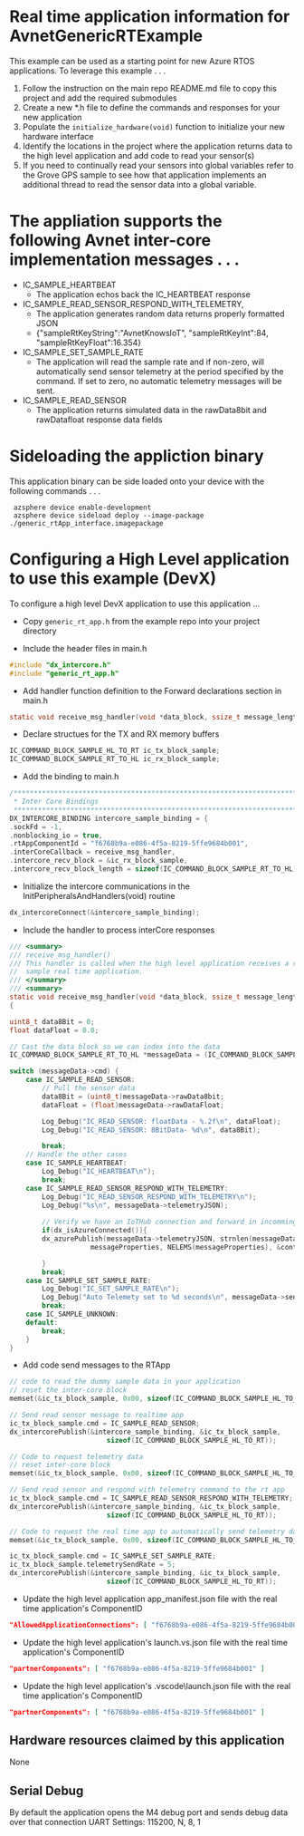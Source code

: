 # Real time application information for AvnetGenericRTExample

This example can be used as a starting point for new Azure RTOS applications.  To leverage this example . . . 

1.  Follow the instruction on the main repo README.md file to copy this project and add the required submodules
2.  Create a new *.h file to define the commands and responses for your new application
3.  Populate the ```initialize_hardware(void)``` function to initialize your new hardware interface
3.  Identify the locations in the project where the application returns data to the high level application and add code to read your sensor(s)
4.  If you need to continually read your sensors into global variables refer to the Grove GPS sample to see how that application implements an additional thread to read the sensor data into a global variable.
# The appliation supports the following Avnet inter-core implementation messages . . .

* IC_SAMPLE_HEARTBEAT 
  * The application echos back the IC_HEARTBEAT response
* IC_SAMPLE_READ_SENSOR_RESPOND_WITH_TELEMETRY, 
  * The application generates random data returns properly formatted JSON
  * {"sampleRtKeyString":"AvnetKnowsIoT", "sampleRtKeyInt":84, "sampleRtKeyFloat":16.354}
* IC_SAMPLE_SET_SAMPLE_RATE
  * The application will read the sample rate and if non-zero, will automatically send sensor telemetry at the period specified by the command.  If set to zero, no automatic telemetry messages will be sent. 
* IC_SAMPLE_READ_SENSOR
  * The application returns simulated data in the  rawData8bit and rawDatafloat response data fields

# Sideloading the appliction binary

This application binary can be side loaded onto your device with the following commands . . .

     azsphere device enable-development
     azsphere device sideload deploy --image-package ./generic_rtApp_interface.imagepackage

# Configuring a High Level application to use this example (DevX)
To configure a high level DevX application to use this application ...

* Copy ```generic_rt_app.h``` from the example repo into your project directory

* Include the header files in main.h

```c
#include "dx_intercore.h"
#include "generic_rt_app.h"
```

* Add handler function definition to the Forward declarations section in main.h
```c
static void receive_msg_handler(void *data_block, ssize_t message_length);
```

* Declare structues for the TX and RX memory buffers
```c
IC_COMMAND_BLOCK_SAMPLE_HL_TO_RT ic_tx_block_sample;
IC_COMMAND_BLOCK_SAMPLE_RT_TO_HL ic_rx_block_sample;
```

* Add the binding to main.h
```c
/****************************************************************************************
 * Inter Core Bindings
 *****************************************************************************************/
DX_INTERCORE_BINDING intercore_sample_binding = {
.sockFd = -1,
.nonblocking_io = true,
.rtAppComponentId = "f6768b9a-e086-4f5a-8219-5ffe9684b001",
.interCoreCallback = receive_msg_handler,
.intercore_recv_block = &ic_rx_block_sample,
.intercore_recv_block_length = sizeof(IC_COMMAND_BLOCK_SAMPLE_RT_TO_HL)};
```

* Initialize the intercore communications in the InitPeripheralsAndHandlers(void) routine
```c
dx_intercoreConnect(&intercore_sample_binding);
```
* Include the handler to process interCore responses
```c
/// <summary>
/// receive_msg_handler()
/// This handler is called when the high level application receives a response from the 
//  sample real time application.
/// </summary>
/// <summary>
static void receive_msg_handler(void *data_block, ssize_t message_length)
{

uint8_t data8Bit = 0;
float dataFloat = 0.0;

// Cast the data block so we can index into the data
IC_COMMAND_BLOCK_SAMPLE_RT_TO_HL *messageData = (IC_COMMAND_BLOCK_SAMPLE_RT_TO_HL*) data_block;

switch (messageData->cmd) {
    case IC_SAMPLE_READ_SENSOR:
        // Pull the sensor data
        data8Bit = (uint8_t)messageData->rawData8bit;
        dataFloat = (float)messageData->rawDataFloat;

        Log_Debug("IC_READ_SENSOR: floatData - %.2f\n", dataFloat);
        Log_Debug("IC_READ_SENSOR: 8BitData- %d\n", data8Bit);

        break;
    // Handle the other cases
    case IC_SAMPLE_HEARTBEAT:
        Log_Debug("IC_HEARTBEAT\n");
        break;
    case IC_SAMPLE_READ_SENSOR_RESPOND_WITH_TELEMETRY:
        Log_Debug("IC_READ_SENSOR_RESPOND_WITH_TELEMETRY\n");
        Log_Debug("%s\n", messageData->telemetryJSON);
        
        // Verify we have an IoTHub connection and forward in incomming JSON telemetry data
        if(dx_isAzureConnected()){
        dx_azurePublish(messageData->telemetryJSON, strnlen(messageData->telemetryJSON, JSON_STRING_MAX_SIZE), 
                    messageProperties, NELEMS(messageProperties), &contentProperties);

        }
        break;
    case IC_SAMPLE_SET_SAMPLE_RATE:
        Log_Debug("IC_SET_SAMPLE_RATE\n");
        Log_Debug("Auto Telemety set to %d seconds\n", messageData->sensorSampleRate);
        break;
    case IC_SAMPLE_UNKNOWN:
    default:
        break;
    }
}
```
* Add code send messages to the RTApp
```c
// code to read the dummy sample data in your application
// reset the inter-core block
memset(&ic_tx_block_sample, 0x00, sizeof(IC_COMMAND_BLOCK_SAMPLE_HL_TO_RT));

// Send read sensor message to realtime app
ic_tx_block_sample.cmd = IC_SAMPLE_READ_SENSOR;
dx_intercorePublish(&intercore_sample_binding, &ic_tx_block_sample,
                        sizeof(IC_COMMAND_BLOCK_SAMPLE_HL_TO_RT));

// Code to request telemetry data 
// reset inter-core block
memset(&ic_tx_block_sample, 0x00, sizeof(IC_COMMAND_BLOCK_SAMPLE_HL_TO_RT));

// Send read sensor and respond with telemetry command to the rt app
ic_tx_block_sample.cmd = IC_SAMPLE_READ_SENSOR_RESPOND_WITH_TELEMETRY;
dx_intercorePublish(&intercore_sample_binding, &ic_tx_block_sample,
                        sizeof(IC_COMMAND_BLOCK_SAMPLE_HL_TO_RT));

// Code to request the real time app to automatically send telemetry data every 5 seconds
memset(&ic_tx_block_sample, 0x00, sizeof(IC_COMMAND_BLOCK_SAMPLE_HL_TO_RT));

ic_tx_block_sample.cmd = IC_SAMPLE_SET_SAMPLE_RATE;
ic_tx_block_sample.telemetrySendRate = 5;
dx_intercorePublish(&intercore_sample_binding, &ic_tx_block_sample,
                        sizeof(IC_COMMAND_BLOCK_SAMPLE_HL_TO_RT));     
```
* Update the high level application app_manifest.json file with the real time application's ComponentID
 ```JSON
 "AllowedApplicationConnections": [ "f6768b9a-e086-4f5a-8219-5ffe9684b001" ]
 ```
* Update the high level application's launch.vs.json  file with the real time application's ComponentID
 ```JSON
"partnerComponents": [ "f6768b9a-e086-4f5a-8219-5ffe9684b001" ]
```
* Update the high level application's .vscode\launch.json  file with the real time application's ComponentID
 ```JSON
"partnerComponents": [ "f6768b9a-e086-4f5a-8219-5ffe9684b001" ]
 ```


## Hardware resources claimed by this application
None

## Serial Debug
By default the application opens the M4 debug port and sends debug data over that connection
UART Settings: 115200, N, 8, 1